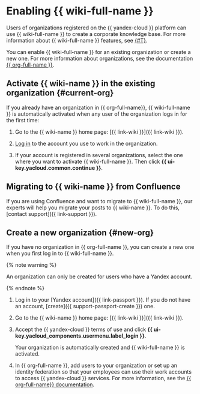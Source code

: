 # Enabling {{ wiki-full-name }}

Users of organizations registered on the {{ yandex-cloud }} platform can use {{ wiki-full-name }} to create a corporate knowledge base. For more information about {{ wiki-full-name }} features, see [{#T}](overview.md).

You can enable {{ wiki-full-name }} for an existing organization or create a new one. For more information about organizations, see the documentation [{{ org-full-name }}](../organization/).

## Activate {{ wiki-name }} in the existing organization {#current-org}

If you already have an organization in {{ org-full-name}}, {{ wiki-full-name }} is automatically activated when any user of the organization logs in for the first time:

1. Go to the {{ wiki-name }} home page: [{{ link-wiki }}]({{ link-wiki }}).

1. [Log in](login.md) to the account you use to work in the organization.

1. If your account is registered in several organizations, select the one where you want to activate {{ wiki-full-name }}. Then click **{{ ui-key.yacloud.common.continue }}**.

## Migrating to {{ wiki-name }} from Confluence

If you are using Confluence and want to migrate to {{ wiki-full-name }}, our experts will help you migrate your posts to {{ wiki-name }}. To do this, [contact support]({{ link-support }}).

## Create a new organization {#new-org}

If you have no organization in {{ org-full-name }}, you can create a new one when you first log in to {{ wiki-full-name }}.

{% note warning %}

An organization can only be created for users who have a Yandex account.

{% endnote %}

1. Log in to your [Yandex account]({{ link-passport }}). If you do not have an account, [create]({{ support-passport-create }}) one.

1. Go to the {{ wiki-name }} home page: [{{ link-wiki }}]({{ link-wiki }}).

1. Accept the {{ yandex-cloud }} terms of use and click **{{ ui-key.yacloud_components.usermenu.label_login }}**.

   Your organization is automatically created and {{ wiki-full-name }} is activated.

1. In {{ org-full-name }}, add users to your organization or set up an identity federation so that your employees can use their work accounts to access {{ yandex-cloud }} services. For more information, see the [{{ org-full-name}} documentation](../organization/operations/manage-users.md).
